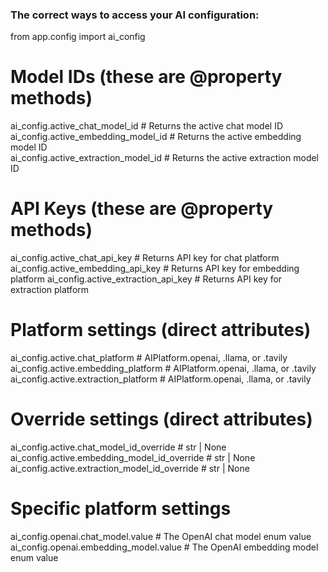 ### The correct ways to access your AI configuration:

from app.config import ai_config

# Model IDs (these are @property methods)

ai_config.active_chat_model_id # Returns the active chat model ID
ai_config.active_embedding_model_id # Returns the active embedding model ID  
ai_config.active_extraction_model_id # Returns the active extraction model ID

# API Keys (these are @property methods)

ai_config.active_chat_api_key # Returns API key for chat platform
ai_config.active_embedding_api_key # Returns API key for embedding platform
ai_config.active_extraction_api_key # Returns API key for extraction platform

# Platform settings (direct attributes)

ai_config.active.chat_platform # AIPlatform.openai, .llama, or .tavily
ai_config.active.embedding_platform # AIPlatform.openai, .llama, or .tavily
ai_config.active.extraction_platform # AIPlatform.openai, .llama, or .tavily

# Override settings (direct attributes)

ai_config.active.chat_model_id_override # str | None
ai_config.active.embedding_model_id_override # str | None
ai_config.active.extraction_model_id_override # str | None

# Specific platform settings

ai_config.openai.chat_model.value # The OpenAI chat model enum value
ai_config.openai.embedding_model.value # The OpenAI embedding model enum value
